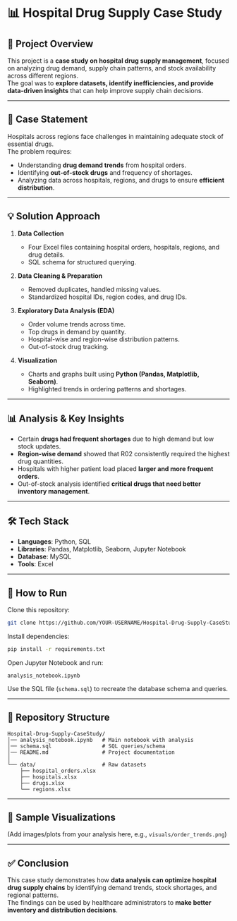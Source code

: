 # 📊 Hospital Drug Supply Case Study  

## 📖 Project Overview  
This project is a **case study on hospital drug supply management**, focused on analyzing drug demand, supply chain patterns, and stock availability across different regions.  
The goal was to **explore datasets, identify inefficiencies, and provide data-driven insights** that can help improve supply chain decisions.  

---

## 📝 Case Statement  
Hospitals across regions face challenges in maintaining adequate stock of essential drugs.  
The problem requires:  
- Understanding **drug demand trends** from hospital orders.  
- Identifying **out-of-stock drugs** and frequency of shortages.  
- Analyzing data across hospitals, regions, and drugs to ensure **efficient distribution**.  

---

## 💡 Solution Approach  
1. **Data Collection**  
   - Four Excel files containing hospital orders, hospitals, regions, and drug details.  
   - SQL schema for structured querying.  

2. **Data Cleaning & Preparation**  
   - Removed duplicates, handled missing values.  
   - Standardized hospital IDs, region codes, and drug IDs.  

3. **Exploratory Data Analysis (EDA)**  
   - Order volume trends across time.  
   - Top drugs in demand by quantity.  
   - Hospital-wise and region-wise distribution patterns.  
   - Out-of-stock drug tracking.  

4. **Visualization**  
   - Charts and graphs built using **Python (Pandas, Matplotlib, Seaborn)**.  
   - Highlighted trends in ordering patterns and shortages.  

---

## 📊 Analysis & Key Insights  
- Certain **drugs had frequent shortages** due to high demand but low stock updates.  
- **Region-wise demand** showed that R02 consistently required the highest drug quantities.  
- Hospitals with higher patient load placed **larger and more frequent orders**.  
- Out-of-stock analysis identified **critical drugs that need better inventory management**.  

---

## 🛠️ Tech Stack  
- **Languages**: Python, SQL  
- **Libraries**: Pandas, Matplotlib, Seaborn, Jupyter Notebook  
- **Database**: MySQL  
- **Tools**: Excel  

---


## 🚀 How to Run  

Clone this repository:  
```bash
git clone https://github.com/YOUR-USERNAME/Hospital-Drug-Supply-CaseStudy.git
```

Install dependencies:  
```bash
pip install -r requirements.txt
```

Open Jupyter Notebook and run:  
```
analysis_notebook.ipynb
```

Use the SQL file (`schema.sql`) to recreate the database schema and queries.  

---

## 📂 Repository Structure  
```
Hospital-Drug-Supply-CaseStudy/
│── analysis_notebook.ipynb   # Main notebook with analysis
│── schema.sql                # SQL queries/schema
│── README.md                 # Project documentation
│
└── data/                     # Raw datasets
    ├── hospital_orders.xlsx
    ├── hospitals.xlsx
    ├── drugs.xlsx
    └── regions.xlsx
```

---

## 📸 Sample Visualizations  
(Add images/plots from your analysis here, e.g., `visuals/order_trends.png`)  

---

## ✅ Conclusion  
This case study demonstrates how **data analysis can optimize hospital drug supply chains** by identifying demand trends, stock shortages, and regional patterns.  
The findings can be used by healthcare administrators to **make better inventory and distribution decisions**.  


